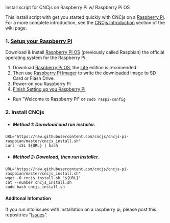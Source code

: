 Install script for CNCjs on Raspberry Pi w/ Raspberry Pi OS

This install script with get you started quickly with CNCjs on a [Raspberry Pi](https://www.raspberrypi.org/products/). For a more complete introduction, see the [CNCjs Introduction](https://github.com/cncjs/cncjs/wiki/Introduction) section of the wiki page.

### 1. [Setup your Raspberry Pi](https://projects.raspberrypi.org/en/projects/raspberry-pi-setting-up)

Download & Install [Raspberry Pi OS](https://www.raspberrypi.org/downloads/raspberry-pi-os/) (previously called Raspbian) the official operating system for the Raspberry Pi.

 1. Download [Raspberry Pi OS](https://www.raspberrypi.org/downloads/raspberry-pi-os/), the [Lite](https://downloads.raspberrypi.org/raspios_lite_armhf_latest) edition is recomended.
 2. Then use [Raspberry Pi Imager](https://www.raspberrypi.org/downloads) to write the downloaded image to SD Card or Flash Drive. 
 3. Power-on you Raspberry Pi
 4. [Finish Setting up you Raspberry Pi](https://projects.raspberrypi.org/en/projects/raspberry-pi-setting-up)
  * Run "Welcome to Raspberry Pi" or `sudo raspi-config`

### 2. Install CNCjs
- ##### Method 1: Donwload and run installer.
```
URL="https://raw.githubusercontent.com/cncjs/cncjs-pi-raspbian/master/cncjs_install.sh"
curl -sSL ${URL} | bash
```

- ##### Method 2: Download, then run installer.
```
URL="https://raw.githubusercontent.com/cncjs/cncjs-pi-raspbian/master/cncjs_install.sh"
wget -O cncjs_install.sh "${URL}"
cat --number cncjs_install.sh
sudo bash cncjs_install.sh
```

#### Additonal Infomation
If you run into issues with installation on a raspberry pi, please post this repositries "[Issues](https://github.com/cncjs/cncjs-pi-raspbian/issues)".
